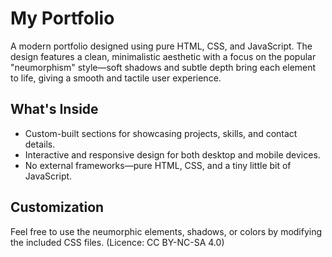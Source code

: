 # My Portfolio

A modern portfolio designed using pure HTML, CSS, and JavaScript. The design features a clean, minimalistic aesthetic with a focus on the popular "neumorphism" style—soft shadows and subtle depth bring each element to life, giving a smooth and tactile user experience.

## What's Inside

- Custom-built sections for showcasing projects, skills, and contact details.
- Interactive and responsive design for both desktop and mobile devices.
- No external frameworks—pure HTML, CSS, and a tiny little bit of JavaScript.

## Customization

Feel free to use the neumorphic elements, shadows, or colors by modifying the included CSS files. (Licence: CC BY-NC-SA 4.0)

